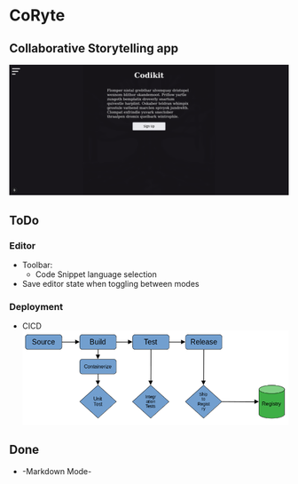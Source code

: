 # CoRyte


## Collaborative Storytelling app

![Sample_Image](./public/example.png)


## ToDo
### Editor
- Toolbar:
    - Code Snippet language selection
- Save editor state when toggling between modes


### Deployment
- CICD
![cicd dag](./public/cicd.png)


## Done
- -Markdown Mode-

